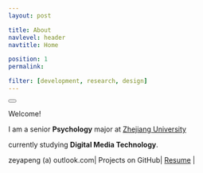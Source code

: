 ```yaml
---
layout: post

title: About
navlevel: header
navtitle: Home

position: 1
permalink: 

filter: [development, research, design]
---
```


<button class="button button-inverse button-circle button-borderless"><i class="fa fa-flash"></i></button> 

Welcome!

I am a senior **Psychology** major at [Zhejiang University](http://www.zju.edu.cn/english/)

currently studying **Digital Media Technology**.


<a href="mailto:zeyapeng@outlook.com" class="button button-caution button-border button-circle"><i class="fa fa-envelope-open-o"></i></a> zeyapeng (a) outlook.com|
<a href="https://github.com/zeyap" class="button button-caution button-border button-circle"><i class="fa fa-github-alt"></i></a> Projects on GitHub|
<a href="/assets/files/resume.pdf" class="button button-caution button-tiny button-pill">Resume</a> |
